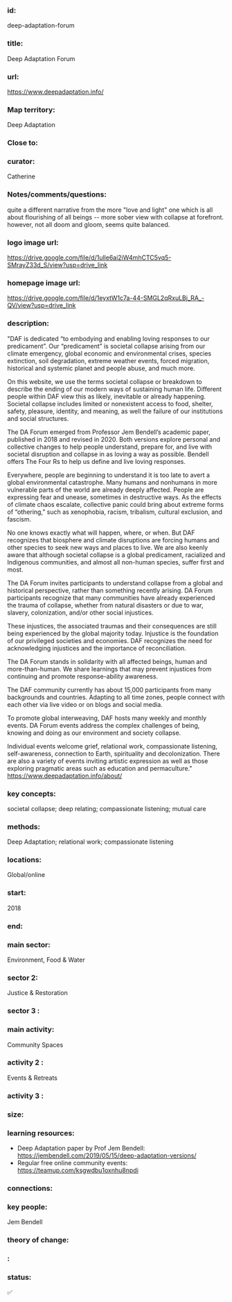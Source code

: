 ### id: 
  deep-adaptation-forum
### title: 
  Deep Adaptation Forum
### url: 
  https://www.deepadaptation.info/
### Map territory: 
  Deep Adaptation
### Close to: 
  
### curator: 
  Catherine
### Notes/comments/questions: 
  quite a different narrative from the more "love and light" one which is all about flourishing of all beings -- more sober view with collapse at forefront. however, not all doom and gloom, seems quite balanced.
### logo image url: 
  https://drive.google.com/file/d/1ulle6ai2iW4mhCTC5vq5-SMrayZ33d_S/view?usp=drive_link
### homepage image url: 
  https://drive.google.com/file/d/1eyxtW1c7a-44-SMGL2qRxuLBj_RA_-QV/view?usp=drive_link
### description: 
  "DAF is dedicated “to embodying and enabling loving responses to our predicament”. Our “predicament” is societal collapse arising from our climate emergency, global economic and environmental crises, species extinction, soil degradation, extreme weather events, forced migration, historical and systemic planet and people abuse, and much more. 

On this website, we use the terms societal collapse or breakdown to describe the ending of our modern ways of sustaining human life. Different people within DAF view this as likely, inevitable or already happening. Societal collapse includes limited or nonexistent access to food, shelter, safety, pleasure, identity, and meaning, as well the failure of our institutions and social structures. 

The DA Forum emerged from Professor Jem Bendell’s academic paper, published in 2018 and revised in 2020. Both versions explore personal and collective changes to help people understand, prepare for, and live with societal disruption and collapse in as loving a way as possible. Bendell offers The Four Rs to help us define and live loving responses.

Everywhere, people are beginning to understand it is too late to avert a global environmental catastrophe. Many humans and nonhumans in more vulnerable parts of the world are already deeply affected. People are expressing fear and unease, sometimes in destructive ways. As the effects of climate chaos escalate, collective panic could bring about extreme forms of “othering,” such as xenophobia, racism, tribalism, cultural exclusion, and fascism.

No one knows exactly what will happen, where, or when. But DAF recognizes that biosphere and climate disruptions are forcing humans and other species to seek new ways and places to live. We are also keenly aware that although societal collapse is a global predicament, racialized and Indigenous communities, and almost all non-human species, suffer first and most. 

The DA Forum invites participants to understand collapse from a global and historical perspective, rather than something recently arising. DA Forum participants recognize that many communities have already experienced the trauma of collapse, whether from natural disasters or due to war, slavery, colonization, and/or other social injustices. 

These injustices, the associated traumas and their consequences are still being experienced by the global majority today. Injustice is the foundation of our privileged societies and economies. DAF recognizes the need for acknowledging injustices and the importance of reconciliation. 

The DA Forum stands in solidarity with all affected beings, human and more-than-human. We share learnings that may prevent injustices from continuing and promote response-ability awareness. 

The DAF community currently has about 15,000 participants from many backgrounds and countries. Adapting to all time zones, people connect with each other via live video or on blogs and social media. 

To promote global interweaving, DAF hosts many weekly and monthly events. DA Forum events address the complex challenges of being, knowing and doing as our environment and society collapse. 

Individual events welcome grief, relational work, compassionate listening, self-awareness, connection to Earth, spirituality and decolonization. There are also a variety of events inviting artistic expression as well as those exploring pragmatic areas such as education and permaculture."
https://www.deepadaptation.info/about/ 
### key concepts: 
  societal collapse; deep relating; compassionate listening; mutual care
### methods: 
  Deep Adaptation; relational work; compassionate listening
### locations: 
  Global/online
### start: 
  2018
### end: 
  
### main sector: 
  Environment, Food & Water
### sector 2: 
  Justice & Restoration
### sector 3 : 
  
### main activity: 
  Community Spaces
### activity 2 : 
  Events & Retreats
### activity 3 : 
  
### size: 
  
### learning resources: 
  - Deep Adaptation paper by Prof Jem Bendell: https://jembendell.com/2019/05/15/deep-adaptation-versions/ 
- Regular free online community events: https://teamup.com/ksgwdbu1oxnhu8npdi 
### connections: 
  
### key people: 
  Jem Bendell
### theory of change: 
  
### : 
  
### status: 
  ✅

